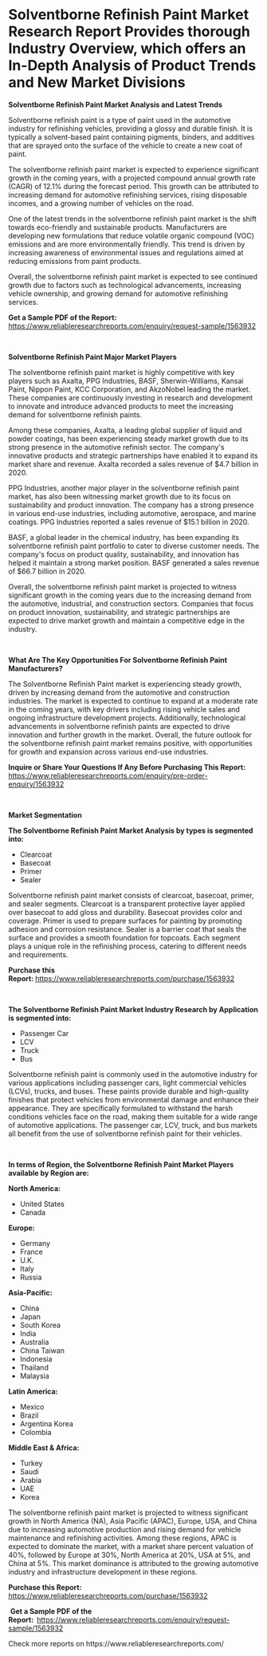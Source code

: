 <p><h1>Solventborne Refinish Paint Market Research Report Provides thorough Industry Overview, which offers an In-Depth Analysis of Product Trends and New Market Divisions</h1></p><p><strong>Solventborne Refinish Paint Market Analysis and Latest Trends</strong></p>
<p><p>Solventborne refinish paint is a type of paint used in the automotive industry for refinishing vehicles, providing a glossy and durable finish. It is typically a solvent-based paint containing pigments, binders, and additives that are sprayed onto the surface of the vehicle to create a new coat of paint.</p><p>The solventborne refinish paint market is expected to experience significant growth in the coming years, with a projected compound annual growth rate (CAGR) of 12.1% during the forecast period. This growth can be attributed to increasing demand for automotive refinishing services, rising disposable incomes, and a growing number of vehicles on the road.</p><p>One of the latest trends in the solventborne refinish paint market is the shift towards eco-friendly and sustainable products. Manufacturers are developing new formulations that reduce volatile organic compound (VOC) emissions and are more environmentally friendly. This trend is driven by increasing awareness of environmental issues and regulations aimed at reducing emissions from paint products.</p><p>Overall, the solventborne refinish paint market is expected to see continued growth due to factors such as technological advancements, increasing vehicle ownership, and growing demand for automotive refinishing services.</p></p>
<p><strong>Get a Sample PDF of the Report:&nbsp;</strong> <a href="https://www.reliableresearchreports.com/enquiry/request-sample/1563932">https://www.reliableresearchreports.com/enquiry/request-sample/1563932</a></p>
<p>&nbsp;</p>
<p><strong>Solventborne Refinish Paint Major Market Players</strong></p>
<p><p>The solventborne refinish paint market is highly competitive with key players such as Axalta, PPG Industries, BASF, Sherwin-Williams, Kansai Paint, Nippon Paint, KCC Corporation, and AkzoNobel leading the market. These companies are continuously investing in research and development to innovate and introduce advanced products to meet the increasing demand for solventborne refinish paints.</p><p>Among these companies, Axalta, a leading global supplier of liquid and powder coatings, has been experiencing steady market growth due to its strong presence in the automotive refinish sector. The company's innovative products and strategic partnerships have enabled it to expand its market share and revenue. Axalta recorded a sales revenue of $4.7 billion in 2020.</p><p>PPG Industries, another major player in the solventborne refinish paint market, has also been witnessing market growth due to its focus on sustainability and product innovation. The company has a strong presence in various end-use industries, including automotive, aerospace, and marine coatings. PPG Industries reported a sales revenue of $15.1 billion in 2020.</p><p>BASF, a global leader in the chemical industry, has been expanding its solventborne refinish paint portfolio to cater to diverse customer needs. The company's focus on product quality, sustainability, and innovation has helped it maintain a strong market position. BASF generated a sales revenue of $66.7 billion in 2020.</p><p>Overall, the solventborne refinish paint market is projected to witness significant growth in the coming years due to the increasing demand from the automotive, industrial, and construction sectors. Companies that focus on product innovation, sustainability, and strategic partnerships are expected to drive market growth and maintain a competitive edge in the industry.</p></p>
<p>&nbsp;</p>
<p><strong>What Are The Key Opportunities For Solventborne Refinish Paint Manufacturers?</strong></p>
<p><p>The Solventborne Refinish Paint market is experiencing steady growth, driven by increasing demand from the automotive and construction industries. The market is expected to continue to expand at a moderate rate in the coming years, with key drivers including rising vehicle sales and ongoing infrastructure development projects. Additionally, technological advancements in solventborne refinish paints are expected to drive innovation and further growth in the market. Overall, the future outlook for the solventborne refinish paint market remains positive, with opportunities for growth and expansion across various end-use industries.</p></p>
<p><strong>Inquire or Share Your Questions If Any Before Purchasing This Report:</strong> <a href="https://www.reliableresearchreports.com/enquiry/pre-order-enquiry/1563932">https://www.reliableresearchreports.com/enquiry/pre-order-enquiry/1563932</a></p>
<p>&nbsp;</p>
<p><strong>Market Segmentation</strong></p>
<p><strong>The Solventborne Refinish Paint Market Analysis by types is segmented into:</strong></p>
<p><ul><li>Clearcoat</li><li>Basecoat</li><li>Primer</li><li>Sealer</li></ul></p>
<p><p>Solventborne refinish paint market consists of clearcoat, basecoat, primer, and sealer segments. Clearcoat is a transparent protective layer applied over basecoat to add gloss and durability. Basecoat provides color and coverage. Primer is used to prepare surfaces for painting by promoting adhesion and corrosion resistance. Sealer is a barrier coat that seals the surface and provides a smooth foundation for topcoats. Each segment plays a unique role in the refinishing process, catering to different needs and requirements.</p></p>
<p><strong>Purchase this Report:&nbsp;</strong><a href="https://www.reliableresearchreports.com/purchase/1563932">https://www.reliableresearchreports.com/purchase/1563932</a></p>
<p>&nbsp;</p>
<p><strong>The Solventborne Refinish Paint Market Industry Research by Application is segmented into:</strong></p>
<p><ul><li>Passenger Car</li><li>LCV</li><li>Truck</li><li>Bus</li></ul></p>
<p><p>Solventborne refinish paint is commonly used in the automotive industry for various applications including passenger cars, light commercial vehicles (LCVs), trucks, and buses. These paints provide durable and high-quality finishes that protect vehicles from environmental damage and enhance their appearance. They are specifically formulated to withstand the harsh conditions vehicles face on the road, making them suitable for a wide range of automotive applications. The passenger car, LCV, truck, and bus markets all benefit from the use of solventborne refinish paint for their vehicles.</p></p>
<p>&nbsp;</p>
<p><strong>In terms of Region, the Solventborne Refinish Paint Market Players available by Region are:</strong></p>
<p>
    <p> <strong> North America: </strong>
        <ul>
            <li>United States</li>
            <li>Canada</li>
        </ul>
        </p> 
    <p> <strong> Europe: </strong>
        <ul>
            <li>Germany</li>
            <li>France</li>
            <li>U.K.</li>
            <li>Italy</li>
            <li>Russia</li>
        </ul>
        </p> 
    <p> <strong> Asia-Pacific: </strong>
        <ul>
            <li>China</li>
            <li>Japan</li>
            <li>South Korea</li>
            <li>India</li>
            <li>Australia</li>
            <li>China Taiwan</li>
            <li>Indonesia</li>
            <li>Thailand</li>
            <li>Malaysia</li>
        </ul>
        </p> 
    <p> <strong> Latin America: </strong>
        <ul>
            <li>Mexico</li>
            <li>Brazil</li>
            <li>Argentina Korea</li>
            <li>Colombia</li>
        </ul>
        </p> 
    <p> <strong> Middle East & Africa: </strong>
        <ul>
            <li>Turkey</li>
            <li>Saudi</li>
            <li>Arabia</li>
            <li>UAE</li>
            <li>Korea</li>
        </ul>
    </p>
    </p>
<p><p>The solventborne refinish paint market is projected to witness significant growth in North America (NA), Asia Pacific (APAC), Europe, USA, and China due to increasing automotive production and rising demand for vehicle maintenance and refinishing activities. Among these regions, APAC is expected to dominate the market, with a market share percent valuation of 40%, followed by Europe at 30%, North America at 20%, USA at 5%, and China at 5%. This market dominance is attributed to the growing automotive industry and infrastructure development in these regions.</p></p>
<p><strong>Purchase this Report: </strong><a href="https://www.reliableresearchreports.com/purchase/1563932">https://www.reliableresearchreports.com/purchase/1563932</a></p>
<p>&nbsp;<strong>Get a Sample PDF of the Report:&nbsp;&nbsp;</strong><a href="https://www.reliableresearchreports.com/enquiry/request-sample/1563932">https://www.reliableresearchreports.com/enquiry/request-sample/1563932</a></p>
<p><strong></strong></p>
<p>Check more reports on https://www.reliableresearchreports.com/</p>